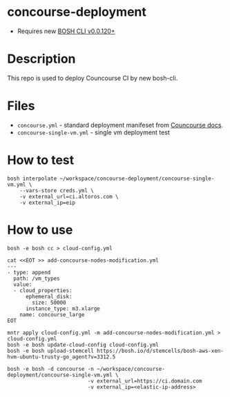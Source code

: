 # concourse-deployment

- Requires new [BOSH CLI v0.0.120+](https://github.com/cloudfoundry/bosh-cli)

# Description

This repo is used to deploy Councourse CI by new bosh-cli.

# Files

* `concourse.yml` - standard deployment manifeset from [Councourse docs](https://concourse.ci/deploying-concourse.html).
* `concourse-single-vm.yml` - single vm deployment test

# How to test

```
bosh interpolate ~/workspace/concourse-deployment/concourse-single-vm.yml \
    --vars-store creds.yml \
    -v external_url=ci.altoros.com \
    -v external_ip=eip
```

# How to use

```
bosh -e bosh cc > cloud-config.yml

cat <<EOT >> add-concourse-nodes-modification.yml
---
- type: append
  path: /vm_types
  value: 
  - cloud_properties:
      ephemeral_disk:
        size: 50000
      instance_type: m3.xlarge
    name: concourse_large
EOT

mntr apply cloud-config.yml -m add-concourse-nodes-modification.yml > cloud-config.yml
bosh -e bosh update-cloud-config cloud-config.yml
bosh -e bosh upload-stemcell https://bosh.io/d/stemcells/bosh-aws-xen-hvm-ubuntu-trusty-go_agent?v=3312.5

bosh -e bosh -d concourse -n ~/workspace/concourse-deployment/concourse-single-vm.yml \
                          -v external_url=https://ci.domain.com
                          -v external_ip=<elastic-ip-address>
```
